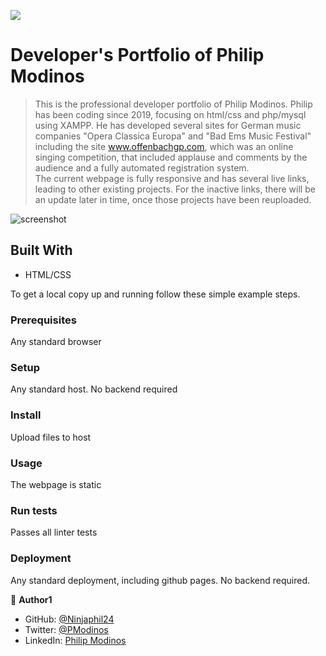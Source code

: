 ![](https://img.shields.io/badge/Microverse-blueviolet)

# Developer's Portfolio of Philip Modinos

> This is the professional developer portfolio of Philip Modinos.  Philip has been coding since 2019, focusing on html/css and php/mysql using XAMPP.  He has developed several sites for German music companies "Opera Classica Europa" and "Bad Ems Music Festival" including the site www.offenbachgp.com, which was an online singing competition, that included applause and comments by the audience and a fully automated registration system.  
The current webpage is fully responsive and has several live links, leading to other existing projects.  For the inactive links, there will be an update later in time, once those projects have been reuploaded.  

![screenshot](./readmedemo.png)

## Built With

- HTML/CSS

To get a local copy up and running follow these simple example steps.

### Prerequisites
Any standard browser
### Setup
Any standard host.  No backend required
### Install
Upload files to host
### Usage
The webpage is static
### Run tests
Passes all linter tests
### Deployment
Any standard deployment, including github pages.  No backend required.

👤 **Author1**

- GitHub: [@Ninjaphil24](https://github.com/Ninjaphil24)
- Twitter: [@PModinos](https://twitter.com/PModinos)
- LinkedIn: [Philip Modinos](https://www.linkedin.com/in/philip-modinos-14195021/)

